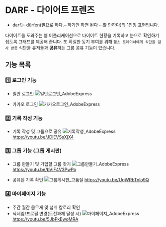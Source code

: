 # DARF - 다이어트 프렌즈

- darf는 dürfen(필요로 하다.∙∙∙하기만 하면 된다 ∙∙∙할 만하다)의 1인칭 표현입니다.

다이어트를 도와주는 웹 어플리케이션으로 다이어트 현황을 기록하고 눈으로 확인하기 쉽도록 그래프를 제공해 줍니다.
또 확실한 동기 부여를 위해 `헬스 트레이너에게 식단을 검사 받듯` 식단을 유저들과 **공유**하는 그룹 공유 기능이 있습니다.

## 기능 목록

### 1️⃣ 로그인 기능

- 일반 로그인
![일반로그인_AdobeExpress](https://user-images.githubusercontent.com/78532129/203522593-fb9f1711-5231-4daa-a497-df79e4741082.gif)

- 카카오 로그인
![카카오로그인_AdobeExpress](https://user-images.githubusercontent.com/78532129/203522609-352ac8d1-1771-48af-9dc0-45a30b17cf04.gif)

### 2️⃣ 기록 작성 기능

- 기록 작성 및 그룹으로 공유
![기록작성_AdobeExpress](https://user-images.githubusercontent.com/78532129/203522571-aaa3db97-8ae1-4297-ac6b-2d792835af10.gif)
<https://youtu.be/JDlEVSsXjX4>

### 3️⃣ 그룹 기능 (그룹 게시판)

- 그룹 만들기 및 가입할 그룹 찾기
![그룹만들기_AdobeExpress](https://user-images.githubusercontent.com/78532129/203522561-164c8f86-32a3-4fbf-9fa5-c37774274c0b.gif)
<https://youtu.be/bViF4V3PwPo>

- 공유된 기록 확인
![그룹게시판_고품질](https://user-images.githubusercontent.com/78532129/203522547-f0d7a7ee-17c6-4569-8e4b-dc923905713a.gif)
<https://youtu.be/UqWRbTnlo9Q>

### 4️⃣ 마이페이지 기능

- 주간 월간 몸무게 및 섭취 칼로리 확인
- 닉네임/프로필 변경(도전과제 달성 시)
![마이페이지_AdobeExpress](https://user-images.githubusercontent.com/78532129/203522581-43ffbace-6968-49e5-a48f-3374b7e5ba5f.gif)
<https://youtu.be/5JbPkEwoMRA>
